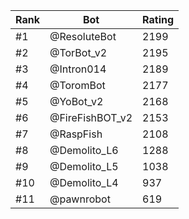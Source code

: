 Rank|Bot|Rating
---|---|---
#1|@ResoluteBot|2199
#2|@TorBot_v2|2195
#3|@Intron014|2189
#4|@ToromBot|2177
#5|@YoBot_v2|2168
#6|@FireFishBOT_v2|2153
#7|@RaspFish|2108
#8|@Demolito_L6|1288
#9|@Demolito_L5|1038
#10|@Demolito_L4|937
#11|@pawnrobot|619
